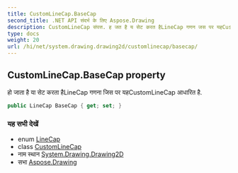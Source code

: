 ```yaml
---
title: CustomLineCap.BaseCap
second_title: .NET API संदर्भ के लिए Aspose.Drawing
description: CustomLineCap संपत्त. ह जत है य सेट करत हैLineCap गणन जस पर यहCustomLineCap आधरत है.
type: docs
weight: 20
url: /hi/net/system.drawing.drawing2d/customlinecap/basecap/
---
```

## CustomLineCap.BaseCap property

हो जाता है या सेट करता हैLineCap गणना जिस पर यहCustomLineCap आधारित है.

```csharp
public LineCap BaseCap { get; set; }
```

### यह सभी देखें

* enum [LineCap](../../linecap/)
* class [CustomLineCap](../)
* नाम स्थान [System.Drawing.Drawing2D](../../customlinecap/)
* सभा [Aspose.Drawing](../../../)


